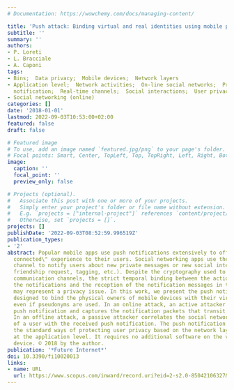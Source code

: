 ```yaml
---
# Documentation: https://wowchemy.com/docs/managing-content/

title: 'Push attack: Binding virtual and real identities using mobile push notifications'
subtitle: ''
summary: ''
authors:
- P. Loreti
- L. Bracciale
- A. Caponi
tags:
- Bins;  Data privacy;  Mobile devices;  Network layers
- Application level;  Network activities;  On-line social networks;  Privacy issue;  Push
  notification;  Real-time channels;  Social interactions;  User privacy
- Social networking (online)
categories: []
date: '2018-01-01'
lastmod: 2022-09-03T10:53:00+02:00
featured: false
draft: false

# Featured image
# To use, add an image named `featured.jpg/png` to your page's folder.
# Focal points: Smart, Center, TopLeft, Top, TopRight, Left, Right, BottomLeft, Bottom, BottomRight.
image:
  caption: ''
  focal_point: ''
  preview_only: false

# Projects (optional).
#   Associate this post with one or more of your projects.
#   Simply enter your project's folder or file name without extension.
#   E.g. `projects = ["internal-project"]` references `content/project/deep-learning/index.md`.
#   Otherwise, set `projects = []`.
projects: []
publishDate: '2022-09-03T08:52:59.996519Z'
publication_types:
- '2'
abstract: Popular mobile apps use push notifications extensively to offer an \"always
  connected\" experience to their users. Social networking apps use them as a real-time
  channel to notify users about new private messages or new social interactions (e.g.,
  friendship request, tagging, etc.). Despite the cryptography used to protect these
  communication channels, the strict temporal binding between the actions that trigger
  the notifications and the reception of the notification messages in the mobile device
  may represent a privacy issue. In this work, we present the push notification attack
  designed to bind the physical owners of mobile devices with their virtual identities,
  even if pseudonyms are used. In an online attack, an active attacker triggers a
  push notification and captures the notification packets that transit in the network.
  In an offline attack, a passive attacker correlates the social network activity
  of a user with the received push notification. The push notification attack bypasses
  the standard ways of protecting user privacy based on the network layer by operating
  at the application level. It requires no additional software on the victim's mobile
  device. © 2018 by the author.
publication: '*Future Internet*'
doi: 10.3390/fi10020013
links:
- name: URL
  url: https://www.scopus.com/inward/record.uri?eid=2-s2.0-85042106327&doi=10.3390%2ffi10020013&partnerID=40&md5=7c5b7a89908682c49645ae16419a485e
---
```

